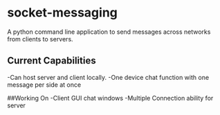 # socket-messaging
A python command line application to send messages across networks from clients to servers.

## Current Capabilities
-Can host server and client locally.
-One device chat function with one message per side at once

##Working On
-Client GUI chat windows
-Multiple Connection ability for server
